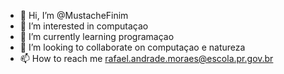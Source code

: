 - 👋 Hi, I’m @MustacheFinim
- 👀 I’m interested in computaçao
- 🌱 I’m currently learning programaçao
- 💞️ I’m looking to collaborate on computaçao e natureza
- 📫 How to reach me rafael.andrade.moraes@escola.pr.gov.br

<!---
MustacheFinim/MustacheFinim is a ✨ special ✨ repository because its `README.md` (this file) appears on your GitHub profile.
You can click the Preview link to take a look at your changes.
--->
